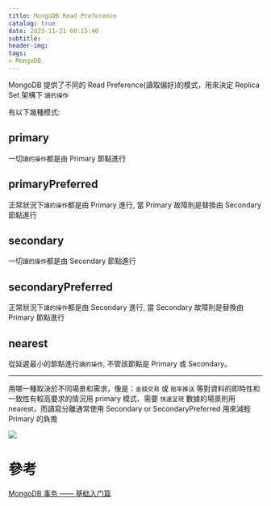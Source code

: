 ```yaml
---
title: MongoDB Read Preference
catalog: true
date: 2023-11-21 00:15:40
subtitle:
header-img:
tags:
- MongoDB
---
```

MongoDB 提供了不同的 Read Preference(讀取偏好)的模式，用來決定 Replica Set 架構下 `讀的操作`

有以下幾種模式:

## primary
一切`讀的操作`都是由 Primary 節點進行

## primaryPreferred 
正常狀況下`讀的操作`都是由 Primary 進行, 當 Primary 故障則是替換由 Secondary 節點進行

## secondary
一切`讀的操作`都是由 Secondary 節點進行

## secondaryPreferred
正常狀況下`讀的操作`都是由 Secondary 進行, 當 Secondary 故障則是替換由 Primary 節點進行

## nearest
從延遲最小的節點進行`讀的操作`, 不管該節點是 Primary 或 Secondary。

---

用哪一種取決於不同場景和需求，像是：`金錢交易` 或 `賠率推送` 等對資料的即時性和一致性有較高要求的情況用 primary 模式、需要 `快速呈現` 數據的場景則用 nearest，而讀寫分離通常使用 Secondary or SecondaryPreferred 用來減輕 Primary 的負擔

![](https://i.imgur.com/CJqwaPS.png)

# 參考
[MongoDB 事务 —— 基础入门篇](https://zhuanlan.zhihu.com/p/107278045)
